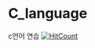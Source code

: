 # C_language
c언어 연습
[![HitCount](http://hits.dwyl.com/louis-25/{project}.svg)](http://hits.dwyl.com/louis-25/{project})
